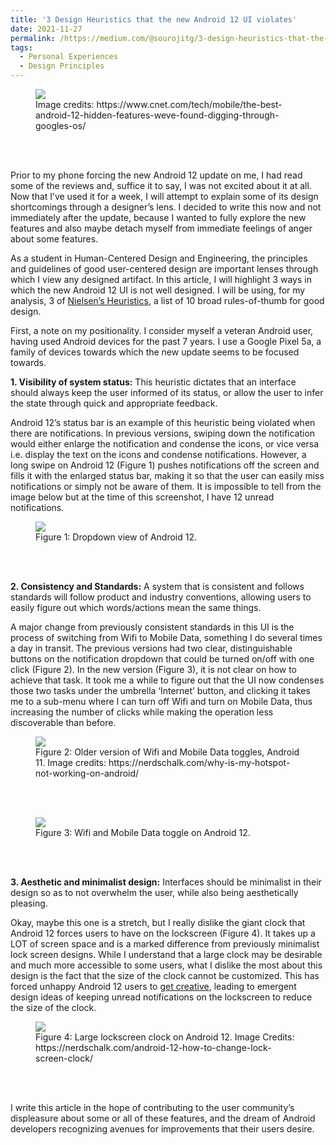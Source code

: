 ```yaml
---
title: '3 Design Heuristics that the new Android 12 UI violates'
date: 2021-11-27
permalink: /https://medium.com/@sourojitg/3-design-heuristics-that-the-new-android-12-ui-violates-5b54d48dc254
tags:
  - Personal Experiences
  - Design Principles
---
```

<figure>
  <img src = "https://miro.medium.com/max/1400/1*4f1dwJOQ3hntEYTwOCTbjQ.jpeg" class="center">
  <figcaption>Image credits: https://www.cnet.com/tech/mobile/the-best-android-12-hidden-features-weve-found-digging-through-googles-os/</figcaption>
</figure>
<br></br>
<p>Prior to my phone forcing the new Android 12 update on me, I had read some of the reviews and, suffice it to say, I was not excited about it at all. Now that I’ve used it for a week, I will attempt to explain some of its design shortcomings through a designer’s lens. I decided to write this now and not immediately after the update, because I wanted to fully explore the new features and also maybe detach myself from immediate feelings of anger about some features.</p>
<p>As a student in Human-Centered Design and Engineering, the principles and guidelines of good user-centered design are important lenses through which I view any designed artifact. In this article, I will highlight 3 ways in which the new Android 12 UI is not well designed. I will be using, for my analysis, 3 of <a href="https://www.nngroup.com/articles/ten-usability-heuristics/">Nielsen’s Heuristics</a>, a list of 10 broad rules-of-thumb for good design.</p>
<p>First, a note on my positionality. I consider myself a veteran Android user, having used Android devices for the past 7 years. I use a Google Pixel 5a, a family of devices towards which the new update seems to be focused towards.</p>
<p><b>1. Visibility of system status:</b>  This heuristic dictates that an interface should always keep the user informed of its status, or allow the user to infer the state through quick and appropriate feedback.</p> 
<p>Android 12’s status bar is an example of this heuristic being violated when there are notifications. In previous versions, swiping down the notification would either enlarge the notification and condense the icons, or vice versa i.e. display the text on the icons and condense notifications. However, a long swipe on Android 12 (Figure 1) pushes notifications off the screen and fills it with the enlarged status bar, making it so that the user can easily miss notifications or simply not be aware of them. It is impossible to tell from the image below but at the time of this screenshot, I have 12 unread notifications.</p>
<figure>
  <img src = "https://miro.medium.com/max/1400/1*gq6yEW6fgdCyjqAWYoyoyw.jpeg" class="center">
  <figcaption>Figure 1: Dropdown view of Android 12.</figcaption>
</figure>
<br></br>

<p><b>2. Consistency and Standards:</b> A system that is consistent and follows standards will follow product and industry conventions, allowing users to easily figure out which words/actions mean the same things.</p>
<p>A major change from previously consistent standards in this UI is the process of switching from Wifi to Mobile Data, something I do several times a day in transit. The previous versions had two clear, distinguishable buttons on the notification dropdown that could be turned on/off with one click (Figure 2). In the new version (Figure 3), it is not clear on how to achieve that task. It took me a while to figure out that the UI now condenses those two tasks under the umbrella ‘Internet’ button, and clicking it takes me to a sub-menu where I can turn off Wifi and turn on Mobile Data, thus increasing the number of clicks while making the operation less discoverable than before.</p>
<figure>
  <img src = "https://miro.medium.com/max/750/0*j7Rcor9ywuSfrpK8" class="center">
  <figcaption>Figure 2: Older version of Wifi and Mobile Data toggles, Android 11. Image credits: https://nerdschalk.com/why-is-my-hotspot-not-working-on-android/</figcaption>
</figure>
<br></br>
<figure>
  <img src = "https://miro.medium.com/max/1400/1*m7GVinFbRbUOrSm_pXgz_g.jpeg" class="center">
  <figcaption>Figure 3: Wifi and Mobile Data toggle on Android 12.</figcaption>
</figure>
<br></br>
<p><b>3. Aesthetic and minimalist design:</b> Interfaces should be minimalist in their design so as to not overwhelm the user, while also being aesthetically pleasing.<p>
<p>Okay, maybe this one is a stretch, but I really dislike the giant clock that Android 12 forces users to have on the lockscreen (Figure 4). It takes up a LOT of screen space and is a marked difference from previously minimalist lock screen designs. While I understand that a large clock may be desirable and much more accessible to some users, what I dislike the most about this design is the fact that the size of the clock cannot be customized. This has forced unhappy Android 12 users to <a href="https://piunikaweb.com/2021/11/27/android-12-square-clock-display-on-google-pixel-lock-screen-an-eyesore-heres-how-to-change-it/">get creative</a>, leading to emergent design ideas of keeping unread notifications on the lockscreen to reduce the size of the clock.<p>
<figure>
  <img src = "https://miro.medium.com/max/1400/1*4MH1RZZNyV24r6vahQjsZQ.png" class="center">
  <figcaption>Figure 4: Large lockscreen clock on Android 12. Image Credits: https://nerdschalk.com/android-12-how-to-change-lock-screen-clock/</figcaption>
</figure>
<br></br> 
<p>I write this article in the hope of contributing to the user community’s displeasure about some or all of these features, and the dream of Android developers recognizing avenues for improvements that their users desire.</p>
